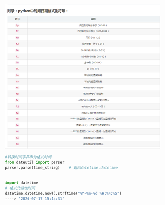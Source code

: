 ![datetime_strftime](./PICTURES/datetime_strftime.png)



```Python
#转换时间字符串为格式时间
from dateutil import parser
parser.parse(time_string)    # 返回datetime.datetime


import datetime
# 格式化输出时间
datetime.datetime.now().strftime("%Y-%m-%d %H:%M:%S")
----> '2020-07-17 15:14:31'

```